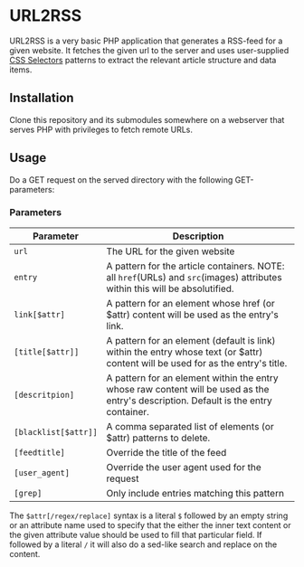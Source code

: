 # URL2RSS

URL2RSS is a very basic PHP application that generates a RSS-feed for a given
website. It fetches the given url to the server and uses user-supplied [CSS
Selectors](https://www.w3schools.com/cssref/css_selectors.asp) patterns to
extract the relevant article structure and data items.

## Installation

Clone this repository and its submodules somewhere on a webserver that serves
PHP with privileges to fetch remote URLs.

## Usage

Do a GET request on the served directory with the following GET-parameters:

### Parameters

| Parameter            | Description |
| ---------            | ----------- |
| `url`                | The URL for the given website |
| `entry`              | A pattern for the article containers. NOTE: all `href`(URLs) and `src`(images) attributes within this will be absolutified. |
| `link[$attr]`        | A pattern for an element whose href (or $attr) content will be used as the entry's link. |
| `[title[$attr]]`     | A pattern for an element (default is link) within the entry whose text (or $attr) content will be used for as the entry's title. |
| `[descritpion]`      | A pattern for an element within the entry whose raw content will be used as the entry's description. Default is the entry container. |
| `[blacklist[$attr]]` | A comma separated list of elements (or $attr) patterns to delete. |
| `[feedtitle]`        | Override the title of the feed |
| `[user_agent]`       | Override the user agent used for the request |
| `[grep]`             | Only include entries matching this pattern |

The `$attr[/regex/replace]` syntax is a literal `$` followed by an empty string or an attribute name used to specify that the either the inner text content or the given attribute value should be used to fill that particular field. If followed by a literal `/` it will also do a sed-like search and replace on the content.
